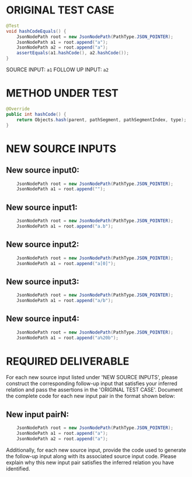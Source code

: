 # ORIGINAL TEST CASE
```java
@Test
void hashCodeEquals() {
    JsonNodePath root = new JsonNodePath(PathType.JSON_POINTER);
    JsonNodePath a1 = root.append("a");
    JsonNodePath a2 = root.append("a");
    assertEquals(a1.hashCode(), a2.hashCode());
}

```
SOURCE INPUT: `a1`
FOLLOW UP INPUT: `a2`


# METHOD UNDER TEST
```java
@Override
public int hashCode() {
    return Objects.hash(parent, pathSegment, pathSegmentIndex, type);
}

```


# NEW SOURCE INPUTS
## New source input0:
```java
    JsonNodePath root = new JsonNodePath(PathType.JSON_POINTER);
    JsonNodePath a1 = root.append("");
```

## New source input1:
```java
    JsonNodePath root = new JsonNodePath(PathType.JSON_POINTER);
    JsonNodePath a1 = root.append("a.b");
```

## New source input2:
```java
    JsonNodePath root = new JsonNodePath(PathType.JSON_POINTER);
    JsonNodePath a1 = root.append("a[0]");
```

## New source input3:
```java
    JsonNodePath root = new JsonNodePath(PathType.JSON_POINTER);
    JsonNodePath a1 = root.append("a/b");
```

## New source input4:
```java
    JsonNodePath root = new JsonNodePath(PathType.JSON_POINTER);
    JsonNodePath a1 = root.append("a%20b");
```



# REQUIRED DELIVERABLE
For each new source input listed under 'NEW SOURCE INPUTS', please construct the corresponding follow-up input that satisfies your inferred relation and pass the assertions in the 'ORIGINAL TEST CASE'. Document the complete code for each new input pair in the format shown below:
## New input pairN:
```java
    JsonNodePath root = new JsonNodePath(PathType.JSON_POINTER);
    JsonNodePath a1 = root.append("a");
    JsonNodePath a2 = root.append("a");
```

Additionally, for each new source input, provide the code used to generate the follow-up input along with its associated source input code. Please explain why this new input pair satisfies the inferred relation you have identified.